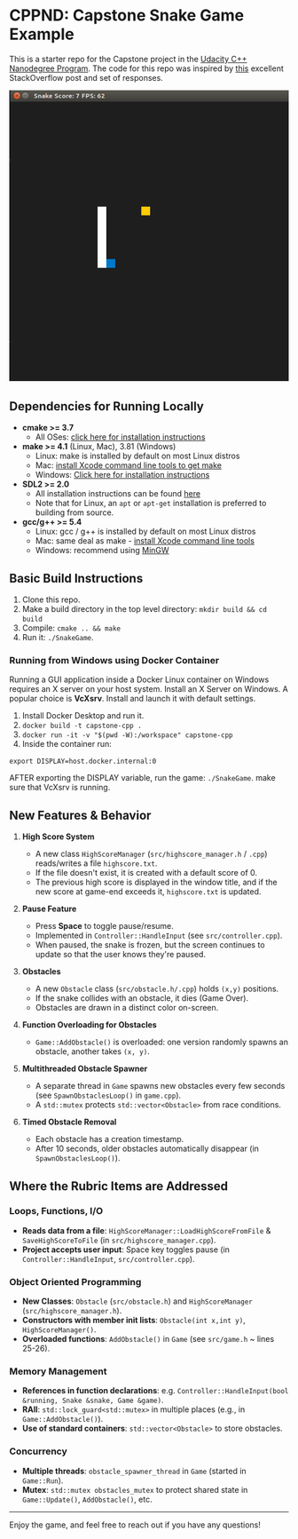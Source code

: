 # CPPND: Capstone Snake Game Example

This is a starter repo for the Capstone project in the [Udacity C++ Nanodegree Program](https://www.udacity.com/course/c-plus-plus-nanodegree--nd213). The code for this repo was inspired by [this](https://codereview.stackexchange.com/questions/212296/snake-game-in-c-with-sdl) excellent StackOverflow post and set of responses.

<img src="snake_game.gif"/>

## Dependencies for Running Locally

- **cmake >= 3.7**
  - All OSes: [click here for installation instructions](https://cmake.org/install/)
- **make >= 4.1** (Linux, Mac), 3.81 (Windows)
  - Linux: make is installed by default on most Linux distros
  - Mac: [install Xcode command line tools to get make](https://developer.apple.com/xcode/features/)
  - Windows: [Click here for installation instructions](http://gnuwin32.sourceforge.net/packages/make.htm)
- **SDL2 >= 2.0**
  - All installation instructions can be found [here](https://wiki.libsdl.org/Installation)
  - Note that for Linux, an `apt` or `apt-get` installation is preferred to building from source.
- **gcc/g++ >= 5.4**
  - Linux: gcc / g++ is installed by default on most Linux distros
  - Mac: same deal as make - [install Xcode command line tools](https://developer.apple.com/xcode/features/)
  - Windows: recommend using [MinGW](http://www.mingw.org/)

## Basic Build Instructions

1. Clone this repo.
2. Make a build directory in the top level directory: `mkdir build && cd build`
3. Compile: `cmake .. && make`
4. Run it: `./SnakeGame`.

### Running from Windows using Docker Container

Running a GUI application inside a Docker Linux container on Windows requires an X server on your host system. Install an X Server on Windows. A popular choice is **VcXsrv**. Install and launch it with default settings.

1. Install Docker Desktop and run it.
2. `docker build -t capstone-cpp .`
3. `docker run -it -v "$(pwd -W):/workspace" capstone-cpp`
4. Inside the container run:

```
export DISPLAY=host.docker.internal:0
```

AFTER exporting the DISPLAY variable, run the game: `./SnakeGame`. make sure that VcXsrv is running.

## New Features & Behavior

1. **High Score System**

   - A new class `HighScoreManager` (`src/highscore_manager.h` / `.cpp`) reads/writes a file `highscore.txt`.
   - If the file doesn't exist, it is created with a default score of 0.
   - The previous high score is displayed in the window title, and if the new score at game-end exceeds it, `highscore.txt` is updated.

2. **Pause Feature**

   - Press **Space** to toggle pause/resume.
   - Implemented in `Controller::HandleInput` (see `src/controller.cpp`).
   - When paused, the snake is frozen, but the screen continues to update so that the user knows they're paused.

3. **Obstacles**

   - A new `Obstacle` class (`src/obstacle.h/.cpp`) holds `(x,y)` positions.
   - If the snake collides with an obstacle, it dies (Game Over).
   - Obstacles are drawn in a distinct color on-screen.

4. **Function Overloading for Obstacles**

   - `Game::AddObstacle()` is overloaded: one version randomly spawns an obstacle, another takes `(x, y)`.

5. **Multithreaded Obstacle Spawner**

   - A separate thread in `Game` spawns new obstacles every few seconds (see `SpawnObstaclesLoop()` in `game.cpp`).
   - A `std::mutex` protects `std::vector<Obstacle>` from race conditions.

6. **Timed Obstacle Removal**
   - Each obstacle has a creation timestamp.
   - After 10 seconds, older obstacles automatically disappear (in `SpawnObstaclesLoop()`).

## Where the Rubric Items are Addressed

### Loops, Functions, I/O

- **Reads data from a file**: `HighScoreManager::LoadHighScoreFromFile` & `SaveHighScoreToFile` (in `src/highscore_manager.cpp`).
- **Project accepts user input**: Space key toggles pause (in `Controller::HandleInput`, `src/controller.cpp`).

### Object Oriented Programming

- **New Classes**: `Obstacle` (`src/obstacle.h`) and `HighScoreManager` (`src/highscore_manager.h`).
- **Constructors with member init lists**: `Obstacle(int x,int y)`, `HighScoreManager()`.
- **Overloaded functions**: `AddObstacle()` in `Game` (see `src/game.h` ~ lines 25-26).

### Memory Management

- **References in function declarations**: e.g. `Controller::HandleInput(bool &running, Snake &snake, Game &game)`.
- **RAII**: `std::lock_guard<std::mutex>` in multiple places (e.g., in `Game::AddObstacle()`).
- **Use of standard containers**: `std::vector<Obstacle>` to store obstacles.

### Concurrency

- **Multiple threads**: `obstacle_spawner_thread` in `Game` (started in `Game::Run`).
- **Mutex**: `std::mutex obstacles_mutex` to protect shared state in `Game::Update()`, `AddObstacle()`, etc.

---

Enjoy the game, and feel free to reach out if you have any questions!
